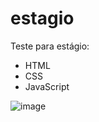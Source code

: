 # estagio
Teste para estágio: 
- HTML
- CSS
- JavaScript


![image](https://user-images.githubusercontent.com/69088210/192167162-8d84c608-ecd7-4949-afc9-bb0be08a006e.png)
